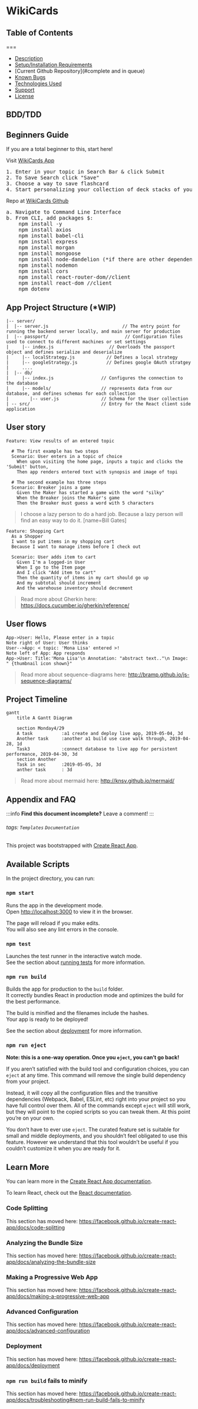 WikiCards
===

## Table of Contents
===
* [Description](#description)
* [Setup/Installation Requirements](#setup-installation-requirements)
* [Current Github Repository](#complete and in queue)
* [Known Bugs](#known-bugs)
* [Technologies Used](#technologies-used)
* [Support](#support)
* [License](#license)
## BDD/TDD

## Beginners Guide

If you are a total beginner to this, start here!

Visit [WikiCards App](https://wikicards.herokuapp.com/)
<pre>
1. Enter in your topic in Search Bar & click Submit
2. To Save Search click "Save"
3. Choose a way to save flashcard
4. Start personalizing your collection of deck stacks of your very own flashcards!
</pre>
Repo at [WikiCards Github](https://github.com/QuietEvolver/wikicards) 
<pre>
a. Navigate to Command Line Interface
b. From CLI, add packages $:
    npm install -y
    npm install axios
    npm install babel-cli
    npm install express
    npm install morgan
    npm install mongoose
    npm install node-dandelion (*if there are other dependencies such as es-lint,typescript(react.app), they will have to be personally installed)
    npm install nodemon
    npm install cors
    npm install react-router-dom//client
    npm install react-dom //client
    npm dotenv
</pre>    

## App Project Structure (*WIP)
```
|-- server/
|  |-- server.js                            // The entry point for running the backend server locally, and main server for production
|  |-- passport/                             // Configuration files used to connect to different machines or set settings
|     |-- index.js                     // Overloads the passport object and defines serialize and deserialize
|     |-- localStrategy.js            // Defines a local strategy
|     |-- googleStrategy.js           // Defines google OAuth stratgey
|     ....
|  |-- db/                             
|     |-- index.js                  // Configures the connection to the database
|     |-- models/                   // represents data from our database, and defines schemas for each collection
|        |-- user.js                // Schema for the User collection
| -- src/                           // Entry for the React client side application
```

User story
---

```gherkin=
Feature: View results of an entered topic 

  # The first example has two steps
  Scenario: User enters in a topic of choice
    When upon visiting the home page, inputs a topic and clicks the 'Submit' button,
    Then app renders entered text with synopsis and image of topi

  # The second example has three steps
  Scenario: Breaker joins a game
    Given the Maker has started a game with the word "silky"
    When the Breaker joins the Maker's game
    Then the Breaker must guess a word with 5 characters
```
> I choose a lazy person to do a hard job. Because a lazy person will find an easy way to do it. [name=Bill Gates]


```gherkin=
Feature: Shopping Cart
  As a Shopper
  I want to put items in my shopping cart
  Because I want to manage items before I check out

  Scenario: User adds item to cart
    Given I'm a logged-in User
    When I go to the Item page
    And I click "Add item to cart"
    Then the quantity of items in my cart should go up
    And my subtotal should increment
    And the warehouse inventory should decrement
```

> Read more about Gherkin here: https://docs.cucumber.io/gherkin/reference/

User flows
---
```sequence
App->User: Hello, Please enter in a topic
Note right of User: User thinks
User-->App: < topic: 'Mona Lisa' entered >!
Note left of App: App responds
App->User: Title:'Mona Lisa'\n Annotation: "abstract text.."\n Image: " {thumbnail icon shown}"
```

> Read more about sequence-diagrams here: http://bramp.github.io/js-sequence-diagrams/

Project Timeline
---
```mermaid
gantt
    title A Gantt Diagram

    section Monday4/29
    A task           :a1 create and deploy live app, 2019-05-04, 3d
    Another task     :another a1 build use case walk through, 2019-04-28, 1d
    Task3            :connect database to live app for persistent performance, 2019-04-30, 3d
    section Another
    Task in sec      :2019-05-05, 3d
    anther task      : 3d
```

> Read more about mermaid here: http://knsv.github.io/mermaid/
>

## Appendix and FAQ

:::info
**Find this document incomplete?** Leave a comment!
:::

###### tags: `Templates` `Documentation`

This project was bootstrapped with [Create React App](https://github.com/facebook/create-react-app).

## Available Scripts

In the project directory, you can run:

### `npm start`

Runs the app in the development mode.<br>
Open [http://localhost:3000](http://localhost:3000) to view it in the browser.

The page will reload if you make edits.<br>
You will also see any lint errors in the console.

### `npm test`

Launches the test runner in the interactive watch mode.<br>
See the section about [running tests](https://facebook.github.io/create-react-app/docs/running-tests) for more information.

### `npm run build`

Builds the app for production to the `build` folder.<br>
It correctly bundles React in production mode and optimizes the build for the best performance.

The build is minified and the filenames include the hashes.<br>
Your app is ready to be deployed!

See the section about [deployment](https://facebook.github.io/create-react-app/docs/deployment) for more information.

### `npm run eject`

**Note: this is a one-way operation. Once you `eject`, you can’t go back!**

If you aren’t satisfied with the build tool and configuration choices, you can `eject` at any time. This command will remove the single build dependency from your project.

Instead, it will copy all the configuration files and the transitive dependencies (Webpack, Babel, ESLint, etc) right into your project so you have full control over them. All of the commands except `eject` will still work, but they will point to the copied scripts so you can tweak them. At this point you’re on your own.

You don’t have to ever use `eject`. The curated feature set is suitable for small and middle deployments, and you shouldn’t feel obligated to use this feature. However we understand that this tool wouldn’t be useful if you couldn’t customize it when you are ready for it.

## Learn More

You can learn more in the [Create React App documentation](https://facebook.github.io/create-react-app/docs/getting-started).

To learn React, check out the [React documentation](https://reactjs.org/).

### Code Splitting

This section has moved here: https://facebook.github.io/create-react-app/docs/code-splitting

### Analyzing the Bundle Size

This section has moved here: https://facebook.github.io/create-react-app/docs/analyzing-the-bundle-size

### Making a Progressive Web App

This section has moved here: https://facebook.github.io/create-react-app/docs/making-a-progressive-web-app

### Advanced Configuration

This section has moved here: https://facebook.github.io/create-react-app/docs/advanced-configuration

### Deployment

This section has moved here: https://facebook.github.io/create-react-app/docs/deployment

### `npm run build` fails to minify

This section has moved here: https://facebook.github.io/create-react-app/docs/troubleshooting#npm-run-build-fails-to-minify
